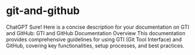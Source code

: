 # git-and-github
 ChatGPT Sure! Here is a concise description for your documentation on GTI and GitHub:  GTI and GitHub Documentation Overview This documentation provides comprehensive guidelines for using GTI (Git Tool Interface) and GitHub, covering key functionalities, setup processes, and best practices.
